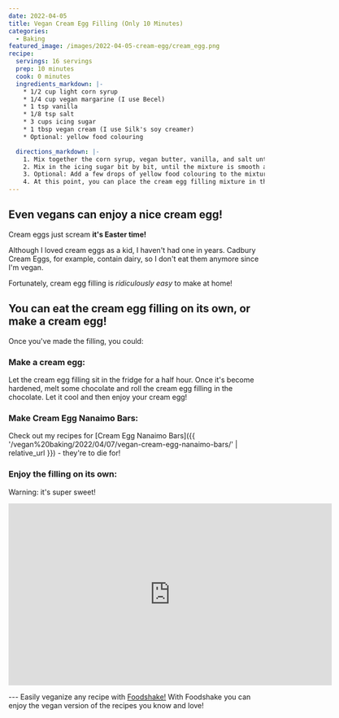 ```yaml
---
date: 2022-04-05
title: Vegan Cream Egg Filling (Only 10 Minutes)
categories:
  - Baking
featured_image: /images/2022-04-05-cream-egg/cream_egg.png
recipe:
  servings: 16 servings
  prep: 10 minutes
  cook: 0 minutes
  ingredients_markdown: |-
    * 1/2 cup light corn syrup
    * 1/4 cup vegan margarine (I use Becel)
    * 1 tsp vanilla
    * 1/8 tsp salt
    * 3 cups icing sugar
    * 1 tbsp vegan cream (I use Silk's soy creamer)
    * Optional: yellow food colouring

  directions_markdown: |-
    1. Mix together the corn syrup, vegan butter, vanilla, and salt until smooth, either by hand or with a hand mixer.
    2. Mix in the icing sugar bit by bit, until the mixture is smooth and creamy.
    3. Optional: Add a few drops of yellow food colouring to the mixture to make it look more egg-like.
    4. At this point, you can place the cream egg filling mixture in the fridge for 30 minutes to let it harden. If you like, you could roll the cream egg filling in some melted chocolate to make a vegan cream egg!
---
```


## Even vegans can enjoy a nice cream egg!

Cream eggs just scream **it's Easter time!**

Although I loved cream eggs as a kid, I haven't had one in years. Cadbury Cream Eggs, for example, contain dairy, so I don't eat them anymore since I'm vegan.

Fortunately, cream egg filling is *ridiculously easy* to make at home!

## You can eat the cream egg filling on its own, or make a cream egg!

Once you've made the filling, you could:

### Make a cream egg:

Let the cream egg filling sit in the fridge for a half hour. Once it's become hardened, melt some chocolate and roll the cream egg filling in the chocolate. Let it cool and then enjoy your cream egg!

### Make Cream Egg Nanaimo Bars:

Check out my recipes for [Cream Egg Nanaimo Bars]({{ '/vegan%20baking/2022/04/07/vegan-cream-egg-nanaimo-bars/' | relative_url }}) - they're to die for!

### Enjoy the filling on its own:

Warning: it's super sweet!

<p align="center">
<iframe width="636" height="358" src="https://www.youtube.com/embed/O0TP-q0TG6w" title="YouTube video player" frameborder="0" allow="accelerometer; autoplay; clipboard-write; encrypted-media; gyroscope; picture-in-picture" allowfullscreen></iframe>
</p>
---
Easily veganize any recipe with <a href='https://foodshakeapp.com/'>Foodshake!</a> With Foodshake you can enjoy the vegan version of the recipes you know and love!
